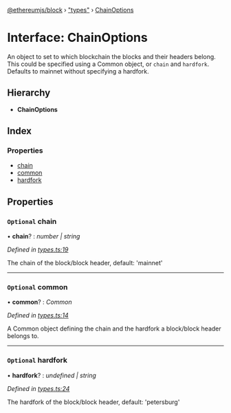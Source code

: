 [@ethereumjs/block](../README.md) › ["types"](../modules/_types_.md) › [ChainOptions](_types_.chainoptions.md)

# Interface: ChainOptions

An object to set to which blockchain the blocks and their headers belong. This could be specified
using a Common object, or `chain` and `hardfork`. Defaults to mainnet without specifying a
hardfork.

## Hierarchy

* **ChainOptions**

## Index

### Properties

* [chain](_types_.chainoptions.md#optional-chain)
* [common](_types_.chainoptions.md#optional-common)
* [hardfork](_types_.chainoptions.md#optional-hardfork)

## Properties

### `Optional` chain

• **chain**? : *number | string*

*Defined in [types.ts:19](https://github.com/ethereumjs/ethereumjs-vm/blob/master/packages/block/src/types.ts#L19)*

The chain of the block/block header, default: 'mainnet'

___

### `Optional` common

• **common**? : *Common*

*Defined in [types.ts:14](https://github.com/ethereumjs/ethereumjs-vm/blob/master/packages/block/src/types.ts#L14)*

A Common object defining the chain and the hardfork a block/block header belongs to.

___

### `Optional` hardfork

• **hardfork**? : *undefined | string*

*Defined in [types.ts:24](https://github.com/ethereumjs/ethereumjs-vm/blob/master/packages/block/src/types.ts#L24)*

The hardfork of the block/block header, default: 'petersburg'
